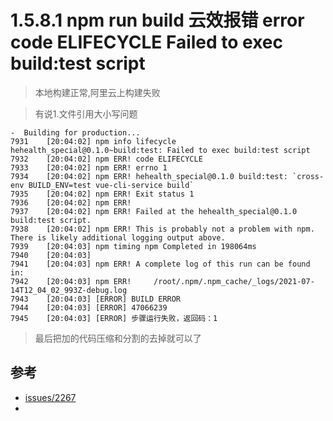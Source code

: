 # 1.5.8.1 npm run build 云效报错 error code ELIFECYCLE Failed to exec build:test script

>本地构建正常,阿里云上构建失败

>有说1.文件引用大小写问题

```
-  Building for production...
7931	[20:04:02] npm info lifecycle hehealth_special@0.1.0~build:test: Failed to exec build:test script
7932	[20:04:02] npm ERR! code ELIFECYCLE
7933	[20:04:02] npm ERR! errno 1
7934	[20:04:02] npm ERR! hehealth_special@0.1.0 build:test: `cross-env BUILD_ENV=test vue-cli-service build`
7935	[20:04:02] npm ERR! Exit status 1
7936	[20:04:02] npm ERR! 
7937	[20:04:02] npm ERR! Failed at the hehealth_special@0.1.0 build:test script.
7938	[20:04:02] npm ERR! This is probably not a problem with npm. There is likely additional logging output above.
7939	[20:04:03] npm timing npm Completed in 198064ms
7940	[20:04:03] 
7941	[20:04:03] npm ERR! A complete log of this run can be found in:
7942	[20:04:03] npm ERR!     /root/.npm/.npm_cache/_logs/2021-07-14T12_04_02_993Z-debug.log
7943	[20:04:03] [ERROR] BUILD ERROR
7944	[20:04:03] [ERROR] 47066239
7945	[20:04:03] [ERROR] 步骤运行失败，返回码：1
```

>最后把加的代码压缩和分割的去掉就可以了


## 参考
- [issues/2267](https://github.com/ant-design/ant-design-pro/issues/2267)
- []()
